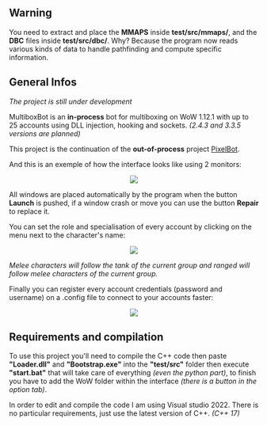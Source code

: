 ## Warning

You need to extract and place the **MMAPS** inside **test/src/mmaps/**, and the **DBC** files inside **test/src/dbc/**.
Why? Because the program now reads various kinds of data to handle pathfinding and compute specific information.

## General Infos

*The project is still under development*

MultiboxBot is an **in-process** bot for multiboxing on WoW 1.12.1 with up to 25 accounts using DLL injection, hooking and sockets. *(2.4.3 and 3.3.5 versions are planned)*

This project is the continuation of the **out-of-process** project <a href=https://github.com/Serenalyw/PixelBot>PixelBot</a>.

And this is an exemple of how the interface looks like using 2 monitors:

<p align="center">
<img src="https://user-images.githubusercontent.com/65224852/204255664-b6724d95-9df1-42df-8076-947da46f8220.png">
</p>

All windows are placed automatically by the program when the button **Launch** is pushed, if a window crash or move you can use the button **Repair** to replace it.

You can set the role and specialisation of every account by clicking on the menu next to the character's name:

<p align="center">
<img src="https://user-images.githubusercontent.com/65224852/204256381-dd4b8998-c72c-4ac3-91d8-ede0aff2101a.png">
</p>

*Melee characters will follow the tank of the current group and ranged will follow melee characters of the current group.*

Finally you can register every account credentials (password and username) on a .config file to connect to your accounts faster:

<p align="center">
<img src="https://user-images.githubusercontent.com/65224852/235278038-91fcf197-89e7-4a7e-a4b2-69a9d6fb96fe.png">
</p>

## Requirements and compilation

To use this project you'll need to compile the C++ code then paste **"Loader.dll"** and **"Bootstrap.exe"** into the **"test/src"** folder then execute **"start.bat"** that will take care of everything *(even the python part)*, to finish you have to add the WoW folder within the interface *(there is a button in the option tab)*.

In order to edit and compile the code I am using Visual studio 2022. There is no particular requirements, just use the latest version of C++. *(C++ 17)*
